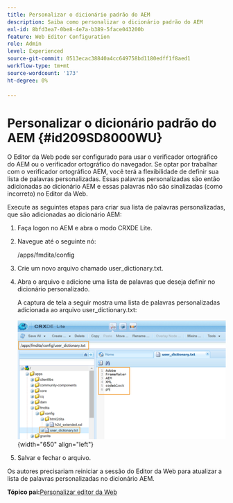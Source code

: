```yaml
---
title: Personalizar o dicionário padrão do AEM
description: Saiba como personalizar o dicionário padrão do AEM
exl-id: 8bfd3ea7-0be8-4e7a-b389-5face043200b
feature: Web Editor Configuration
role: Admin
level: Experienced
source-git-commit: 0513ecac38840a4cc649758bd1180edff1f8aed1
workflow-type: tm+mt
source-wordcount: '173'
ht-degree: 0%

---
```


# Personalizar o dicionário padrão do AEM {#id209SD8000WU}

O Editor da Web pode ser configurado para usar o verificador ortográfico do AEM ou o verificador ortográfico do navegador. Se optar por trabalhar com o verificador ortográfico AEM, você terá a flexibilidade de definir sua lista de palavras personalizadas. Essas palavras personalizadas são então adicionadas ao dicionário AEM e essas palavras não são sinalizadas \(como incorreto\) no Editor da Web.

Execute as seguintes etapas para criar sua lista de palavras personalizadas, que são adicionadas ao dicionário AEM:

1. Faça logon no AEM e abra o modo CRXDE Lite.

1. Navegue até o seguinte nó:

   /apps/fmdita/config

1. Crie um novo arquivo chamado user\_dictionary.txt.

1. Abra o arquivo e adicione uma lista de palavras que deseja definir no dicionário personalizado.

   A captura de tela a seguir mostra uma lista de palavras personalizadas adicionada ao arquivo user\_dictionary.txt:

   ![](assets/custom-words-list-dictionary.png){width="650" align="left"}

1. Salvar e fechar o arquivo.


Os autores precisariam reiniciar a sessão do Editor da Web para atualizar a lista de palavras personalizadas no dicionário AEM.

**Tópico pai:**&#x200B;[ Personalizar editor da Web](conf-web-editor.md)
